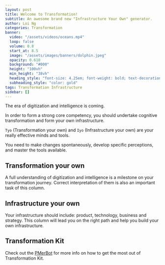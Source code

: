 ```yaml
---
layout: post
title: Welcome to Transformation!
subtitle: An awesome brand new "Infrastructure Your Own" generator.
author: Loi Ng
categories: Transformation
banner:
  video: "/assets/videos/oceans.mp4"
  loop: false
  volume: 0.8
  start_at: 8.5
  image: "/assets/images/banners/dolphin.jpeg"
  opacity: 0.618
  background: "#000"
  height: "100vh"
  min_height: "38vh"
  heading_style: "font-size: 4.25em; font-weight: bold; text-decoration: underline"
  subheading_style: "color: gold"
tags: Transformation Infrastructure
sidebar: []
---
```


The era of digitization and intelligence is coming. 

In order to form a strong core competency, you should undertake cognitive transformation and form your own infrastructure.

`Tyo` (Transformation your own) and `Iyo` (Infrastructure your own) are your really effective minds and tools.

You need to make changes spontaneously, develop specific perceptions, and master the tools available.

## Transformation your own

A full understanding of digitization and intelligence is a milestone on your transformation journey. Correct interpretation of them is also an important task of this column.

## Infrastructure your own

Your infrastructure should include: product, technology, business and strategy. This column will lead you on the right path and help you build your own infrastructure.

## Transformation Kit

Check out the [PMerBot][PMerBot-site] for more info on how to get the most out of Transformation Kit.

[PMerBot-site]: https://www.theforage.cn
